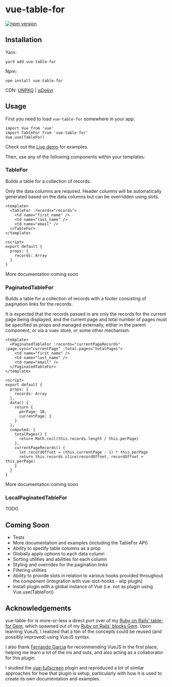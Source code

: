 # vue-table-for

[![npm version](https://badge.fury.io/js/vue-table-for.svg)](https://badge.fury.io/js/vue-table-for)

## Installation

Yarn:

```
yard add vue-table-for
```

Npm:

```
npm install vue-table-for
```

CDN: [UNPKG](https://unpkg.com/vue-table-for) | [jsDelivr](https://cdn.jsdelivr.net/npm/vue-table-for)

## Usage

First you need to load `vue-table-for` somewhere in your app:

```
import Vue from 'vue'
import TableFor from 'vue-table-for'
Vue.use(TableFor)
```

Check out the [Live demo](https://hunterae.github.io/vue-table-for/) for examples.

Then, use any of the following components within your templates:

### TableFor

Builds a table for a collection of records.

Only the data columns are required. Header columns will be automatically generated based on the data columns but can be overridden using slots.

```
<template>
  <TableFor :records="records">
    <td name="first_name" />
    <td name="last_name" />
    <td name="email" />
  </TableFor>
</template>

<script>
export default {
  props: {
    records: Array
  }
}
```

More documentation coming soon

### PaginatedTableFor

Builds a table for a collection of records with a footer consisting of pagination links for the records.

It is expected that the records passed in are only the records for the current page being displayed, and the current page and total number of pages must be specified as props and managed externally, either in the parent component, or via a vuex store, or some other mechanism.

```
<template>
  <PaginatedTableFor :records="currentPageRecords" :page.sync="currentPage" :total-pages="totalPages">
    <td name="first_name" />
    <td name="last_name" />
    <td name="email" />
  </PaginatedTableFor>
</template>

<script>
export default {
  props: {
    records: Array
  },
  data() {
    return {
      perPage: 10,
      currentPage: 1
    }
  },
  computed: {
    totalPages() {
      return Math.ceil(this.records.length / this.perPage)
    },
    currentPageRecords() {
      let recordOffset = (this.currentPage - 1) * this.perPage
      return this.records.slice(recordOffset, recordOffset + this.perPage)
    }
  }
}
```

More documentation coming soon

### LocalPaginatedTableFor

TODO

## Coming Soon

- Tests
- More documentation and examples (including the TableFor API)
- Ability to specify table columns as a prop
- Globally apply options to each data column
- Sorting utilities and abilities for each column
- Styling and overrides for the pagination links
- Filtering utilities
- Ability to provide slots in relation to various hooks provided throughout the component (integration with vue-slot-hooks - wip plugin)
- Install plugin with a global instance of Vue (i.e. not as plugin using Vue.use(TableFor))

## Acknowledgements

vue-table-for is more-or-less a direct port over of my [Ruby on Rails' table-for Gem](https://github.com/hunterae/table-for), which spawned out of my [Ruby on Rails' blocks Gem](https://github.com/hunterae/blocks). Upon learning VueJS, I realized that a ton of the concepts could be reused (and possibly improved) using VueJS syntax.

I also thank [Fernando Garcia](https://github.com/fernandoagarcia) for recommending VueJS in the first place, helping me learn a lot of the ins and outs, and also acting as a collaborator for this plugin.

I studied the [vue-fullscreen](https://github.com/mirari/vue-fullscreen) plugin and reproduced a lot of similar approaches for how that plugin is setup, particularly with how it is used to create its own documentation and examples.
